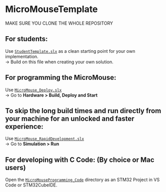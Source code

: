 ﻿# MicroMouseTemplate

MAKE SURE YOU CLONE THE WHOLE REPOSITORY

## For students:
Use [`StudentTemplate.slx`](./StudentTemplate.slx) as a clean starting point for your own implementation.  
→ Build on this file when creating your own solution.

## For programming the MicroMouse:
Use [`MicroMouse_Deploy.slx`](./MicroMouse_Deploy.slx)  
→ Go to **Hardware > Build, Deploy and Start**

## To skip the long build times and run directly from your machine for an unlocked and faster experience:
Use [`MicroMouse_RapidDevelopment.slx`](./MicroMouse_RapidDevelopment.slx)  
→ Go to **Simulation > Run**

## For developing with C Code: (By choice or Mac users)
Open the [`MicroMouseProgramming_Code`](./MicroMouseProgramming_Code) directory as an STM32 Project in VS Code or STM32CubeIDE.
